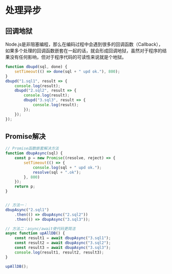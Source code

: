 处理异步
=======

## 回调地狱
Node.js是非阻塞编程，那么在编码过程中会遇到很多的回调函数（Callback），如果多个处理的回调函数嵌套在一起的话，就会形成回调地狱，虽然对于程序的结果没有任何影响，但对于程序代码的可读性来说就是个地狱。
```javascript
function dbupd(sql, done) {
    setTimeout(() => done(sql + " upd ok."), 800);
}
dbupd("1.sql1", result => {
    console.log(result);
    dbupd("2.sql2", result => {
        console.log(result);
        dbupd("3.sql3", result => {
            console.log(result);
        });
    });
});
```

## Promise解决
```javascript
// Promise函数嵌套解决方法
function dbupAsync(sql) {
    const p = new Promise((resolve, reject) => {
        setTimeout(() => {
            console.log(sql + " upd ok.");
            resolve(sql + ".ok");
        }, 800)
    });
    return p;
}


// 方法一：
dbupAsync("2.sql1")
    .then(() => dbupAsync("2.sql2"))
    .then(() => dbupAsync("3.sql3"));

// 方法二：async/await使代码更简洁
async function upAllDB() {
    const result1 = await dbupAsync("3.sql1");
    const result2 = await dbupAsync("3.sql2");
    const result3 = await dbupAsync("3.sql3");
    console.log(result1, result2, result3);
}

upAllDB();
```